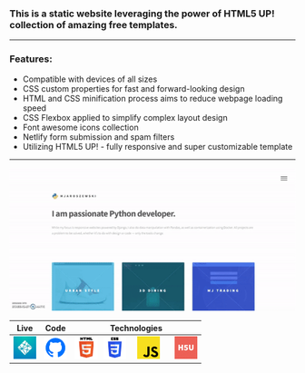 ### This is a static website leveraging the power of HTML5 UP! collection of amazing free templates. 

-------------------

### Features:

 * Compatible with devices of all sizes  
 * CSS custom properties for fast and forward-looking design
 * HTML and CSS minification process aims to reduce webpage loading speed 
 * CSS Flexbox applied to simplify complex layout design
 * Font awesome icons collection 
 * Netlify form submission and spam filters 
 * Utilizing HTML5 UP! - fully responsive and super customizable template

-------------------

 ![caption](https://github.com/mjaroszewski1979/mjaroszewski_portfolio/blob/main/mj_portfolio_v1.gif)

  Live | Code | Technologies
  ---- | ---- | ------------
  [<img src="https://github.com/mjaroszewski1979/mjaroszewski1979/blob/main/netlify1.png">](https://mjaroszewski.site/) | [<img src="https://github.com/mjaroszewski1979/mjaroszewski1979/blob/main/github_g.png">](https://github.com/mjaroszewski1979/mjaroszewski_portfolio) | <img src="https://github.com/mjaroszewski1979/mjaroszewski1979/blob/main/html_g.png"> &nbsp; <img src="https://github.com/mjaroszewski1979/mjaroszewski1979/blob/main/css_g.png"> &nbsp; &nbsp; <img src="https://github.com/mjaroszewski1979/mjaroszewski1979/blob/main/js1.png" > &nbsp; &nbsp; &nbsp; <img src="https://github.com/mjaroszewski1979/mjaroszewski1979/blob/main/htmlup.png" >
